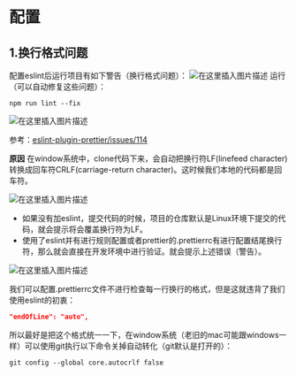 # 配置

## 1.换行格式问题

配置eslint后运行项目有如下警告（换行格式问题）：
![在这里插入图片描述](https://www.freesion.com/images/613/9355d82ec3928d0678decdfd0028fe25.png)
运行（可以自动修复这些问题）：

```shell
npm run lint --fix
```

![在这里插入图片描述](https://www.freesion.com/images/501/267e1119e2c88a3b18e01fa5aa49386d.png)

参考：[eslint-plugin-prettier/issues/114](https://github.com/prettier/eslint-plugin-prettier/issues/114)

**原因**
在window系统中，clone代码下来，会自动把换行符LF(linefeed character) 转换成回车符CRLF(carriage-return character)。这时候我们本地的代码都是回车符。

![在这里插入图片描述](https://www.freesion.com/images/53/55d4a939939c1a5d3a7fcfeefcaba825.png)

- 如果没有加eslint，提交代码的时候，项目的仓库默认是Linux环境下提交的代码，就会提示将会覆盖换行符为LF。
- 使用了eslint并有进行规则配置或者prettier的.prettierrc有进行配置结尾换行符，那么就会直接在开发环境中进行验证。就会提示上述错误（警告）。

![在这里插入图片描述](https://www.freesion.com/images/695/ee6ad0b17bed174adc4f016c7d244cc7.png)



我们可以配置.prettierrc文件不进行检查每一行换行的格式，但是这就违背了我们使用eslint的初衷：

```json
"endOfLine": "auto",
```

所以最好是把这个格式统一一下，在window系统（老旧的mac可能跟windows一样）可以使用git执行以下命令关掉自动转化（git默认是打开的）：

```shell
git config --global core.autocrlf false
```



